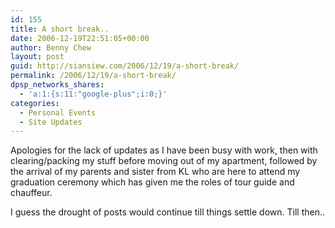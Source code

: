 ```yaml
---
id: 155
title: A short break..
date: 2006-12-19T22:51:05+00:00
author: Benny Chew
layout: post
guid: http://siansiew.com/2006/12/19/a-short-break/
permalink: /2006/12/19/a-short-break/
dpsp_networks_shares:
  - 'a:1:{s:11:"google-plus";i:0;}'
categories:
  - Personal Events
  - Site Updates
---
```

Apologies for the lack of updates as I have been busy with work, then with clearing/packing my stuff before moving out of my apartment, followed by the arrival of my parents and sister from KL who are here to attend my graduation ceremony which has given me the roles of tour guide and chauffeur.

I guess the drought of posts would continue till things settle down. Till then..